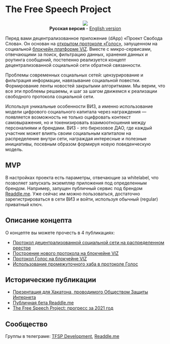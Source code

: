 # The Free Speech Project

<p align="center">
<img src="https://i.imgur.com/iCQ4aeL.png">
<br>
<b>Русская версия</b> - <a href="README.md">English version</a>
</p>

Перед вами децентрализованное приложение (dApp) «Проект Свобода Слова». Он основан на [открытом протоколе «Голос»](specification-ru.md), запущенном на социальной [блокчейн платформе VIZ](https://github.com/VIZ-Blockchain/viz-cpp-node/). Вместе с микро-сервисами, отвечающими за поиск, фильтрацию данных, хранения данных и роутинга сообщений, постепенно реализуется концепт децентрализованной социальной сети обратной связанности.

Проблемы современных социальных сетей: цензурирование и фильтрация информации, навязывание социальной повестки. Формирование ленты новостей закрытыми алгоритмами. Мы верим, что все эти проблемы решаемы, и шаг за шагом движемся к реализации свободного протокола социальной сети.

Используя уникальные особенности ВИЗ, а именно использование модели цифрового социального капитала через награждения — появляется возможность не только оцифровать контекст самовыражения, но и токенизировать взаимоотношения между персоналиями и брендами. ВИЗ - это бирюзовое ДАО, где каждый участник может влиять своим социальным капиталом на распределение внутри сети, награждая интересные и полезные инициативы, посевным образом формируя новую поведенческую модель.

## MVP

В настройках проекта есть параметры, отвечающие за whitelabel, что позволяет запускать экземпляр приложения под определенным брендом. Например, запущен публичный сервис под брендом [Readdle.me](https://readdle.me/). Уже сейчас им можно пользоваться, достаточно зарегистрироваться в сети ВИЗ и войти, используя обычный (regular) приватный ключ.

## Описание концепта

О концепте вы можете прочесть в 4 публикациях:
- [Протокол децентрализованной социальной сети на распределенном реестре](https://control.viz.world/media/@on1x/ru-decentralized-social-network-protocol-on-blockchain/)
- [Построение нового протокола на блокчейне VIZ](https://control.viz.world/media/@on1x/ru-custom-protocol-on-viz-blockchain/)
- [Протокол Голос на блокчейне VIZ](https://control.viz.world/media/@on1x/ru-protocol-golos-blockchain-viz/)
- [Использование промежуточного хаба в протоколе Голос](https://control.viz.world/media/@on1x/ru-using-proxy-hub-protocol-voice/)

## Исторические публикации

- [Презентация для Хакатона, проводимого Обществом Защиты Интернета](Free-Speech-Project.pdf)
- [Публичная бета Readdle.me](https://control.viz.world/media/@on1x/ru-readdle-me-beta/)
- [The Free Speech Project: прогресс за 2021 год](https://control.viz.world/media/@on1x/ru-the-free-speech-project-progress-half-of-2021/)

## Сообщество

Группы в телеграме: [TFSP Development](https://t.me/free_speech_project_dev), [Readdle.me](https://t.me/readdle_me)